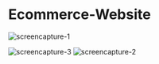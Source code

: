 # Ecommerce-Website

![screencapture-1](https://user-images.githubusercontent.com/114115216/223192297-78a2854b-d1c6-423b-9766-294a7b5835bb.png)


![screencapture-3](https://user-images.githubusercontent.com/114115216/223191867-ca010fc7-b8e5-48d1-ae34-c1f1e66d656e.png)
![screencapture-2](https://user-images.githubusercontent.com/114115216/223191885-4498d8cd-5b9c-4bb5-973a-192f43771bff.png)
